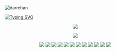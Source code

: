 
<div style="background-image: url('https://raw.githubusercontent.com/Darrehan/image.png'); 
            background-size: cover; background-position: center; padding: 20px; border-radius: 10px;">

<span><div align="left">
    <img src="https://komarev.com/ghpvc/?username=darrehan&label=Profile%20views&color=0e75b6&style=flat" alt="darrehan" />
</div></span>

<span>
<div align="left"> 
<a href="https://github.com/Darrehan">
    <img src="https://readme-typing-svg.demolab.com?font=Georgia&size=18&duration=2000&pause=100&multiline=true&width=500&height=80&lines=Dar+Rehan+Rasool;Computer+science+Learner+%7C+Fullstack+Engineer;Data+Science+%7C+Machine+Learning+%7C+Gen AI" alt="Typing SVG" />
</a></div>  
</span>

<div align="center">
  <p align="center">
    <span>
      <img src="https://img.shields.io/badge/Software ML and AI Arsenal  -darkgreen" />
    </span>  
  </p>
</div>

<div align="center">
  <p align="center">
  <a href="https://github.com/Darrehan?tab=repositories">
    <img src="https://skillicons.dev/icons?i=c,cpp,java,py,js,react,nodejs,jquery,expressjs,bootstrap,git,vscode,linux,github,mongodb,vite,sqlite,postman,postgres" />
  </a>
</p>
</div>

<div align="center">
 <p align="center">
 <span>
  <a href="https://www.youtube.com/@RehansCodePeaks"><img src="https://img.shields.io/badge/Youtube 1-green" /></a>
  <a href="https://www.youtube.com/@RehansOdyssey"><img src="https://img.shields.io/badge/Youtube 2-orange" /></a>
  <a href=""><img src="https://img.shields.io/badge/Portfolio-green" /></a>
  <a href="https://github.com/Darrehan/ML.Py"><img src="https://img.shields.io/badge/ML Projects-orange" /></a> 
  <a href="https://github.com/Darrehan/Websites"><img src="https://img.shields.io/badge/Web Projects -green" /></a> 
  <a href="https://www.linkedin.com/in/darrehanrasool/"><img src="https://img.shields.io/badge/Linkedin-orange" /></a> 
  <a href="https://www.instagram.com/dar.rehan_/"><img src="https://img.shields.io/badge/Instagram-green" /></a>
  <a href="https://twitter.com/CseRehan"><img src="https://img.shields.io/badge/Twitter-orange" /></a> 
  <a href=""><img src="https://img.shields.io/badge/Rehan's Blog-green" /></a>
  <a href="mailto:darrehanrasool@gmail.com"><img src="https://img.shields.io/badge/Email-orange" /></a> 
  <a href="mailto:darrehanrasool@gmail.com"><img src="https://img.shields.io/badge/Lets Talk Buddy-green" /></a>
  <a href=""><img src="https://img.shields.io/badge/Resume-orange" /></a> 
 </span>  
</p>
</div>

</div>
